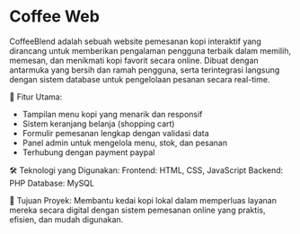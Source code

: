 # Coffee Web 
CoffeeBlend adalah sebuah website pemesanan kopi interaktif yang dirancang untuk memberikan pengalaman pengguna terbaik dalam memilih, memesan, dan menikmati kopi favorit secara online. Dibuat dengan antarmuka yang bersih dan ramah pengguna, serta terintegrasi langsung dengan sistem database untuk pengelolaan pesanan secara real-time.

🔧 Fitur Utama:
- Tampilan menu kopi yang menarik dan responsif
- Sistem keranjang belanja (shopping cart)
- Formulir pemesanan lengkap dengan validasi data
- Panel admin untuk mengelola menu, stok, dan pesanan
- Terhubung dengan payment paypal

🛠️ Teknologi yang Digunakan:
Frontend: HTML, CSS, JavaScript
Backend: PHP
Database: MySQL

🎯 Tujuan Proyek:
Membantu kedai kopi lokal dalam memperluas layanan mereka secara digital dengan sistem pemesanan online yang praktis, efisien, dan mudah digunakan.
